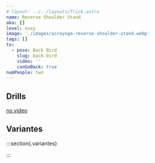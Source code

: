 ```yaml
---
# layout: ../../layouts/Trick.astro
name: Reverse Shoulder Stand
aka: []
level: easy
image: './images/acroyoga-reverse-shoulder-stand.webp'
tags: []
to:
  - pose: Back Bird
    slug: back-bird
    video: ''
    canGoBack: true
numPeople: two
---
```


## Drills

[no video](https://www.youtube.com/)

## Variantes

:::section{.variantes}

<!-- - [![one foot](./images/bird-variation-one-foot-and-shin.jpg)](https://www.instagram.com/p/BunhHsqFBUI/?utm_source=ig_web_button_share_sheet)
  _one foot, one foot on shin_ -->

:::
